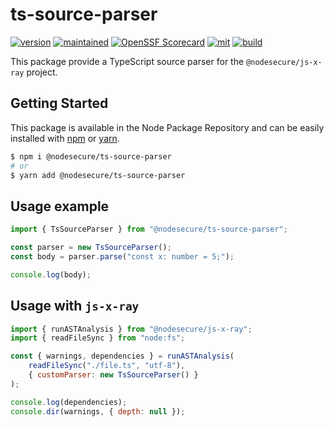 # ts-source-parser
[![version](https://img.shields.io/github/package-json/v/NodeSecure/js-x-ray?filename=workspaces%2Fts-source-parser%2Fpackage.json&style=for-the-badge)](https://www.npmjs.com/package/@nodesecure/ts-source-parser)
[![maintained](https://img.shields.io/badge/Maintained%3F-yes-green.svg?style=for-the-badge)](https://github.com/NodeSecure/js-x-ray/blob/master/workspaces/ts-source-parser/graphs/commit-activity)
[![OpenSSF
Scorecard](https://api.securityscorecards.dev/projects/github.com/NodeSecure/js-x-ray/badge?style=for-the-badge)](https://api.securityscorecards.dev/projects/github.com/NodeSecure/js-x-ray)
[![mit](https://img.shields.io/github/license/NodeSecure/js-x-ray?style=for-the-badge)](https://github.com/NodeSecure/js-x-ray/blob/master/workspaces/ts-source-parser/LICENSE)
[![build](https://img.shields.io/github/actions/workflow/status/NodeSecure/js-x-ray/ts-source-parser.yml?style=for-the-badge)](https://github.com/NodeSecure/js-x-ray/actions?query=workflow%3A%22sec+literal+CI%22)

This package provide a TypeScript source parser for the `@nodesecure/js-x-ray` project.


## Getting Started

This package is available in the Node Package Repository and can be easily installed with [npm](https://docs.npmjs.com/getting-started/what-is-npm) or [yarn](https://yarnpkg.com).

```bash
$ npm i @nodesecure/ts-source-parser
# or
$ yarn add @nodesecure/ts-source-parser
```

## Usage example
```js
import { TsSourceParser } from "@nodesecure/ts-source-parser";

const parser = new TsSourceParser();
const body = parser.parse("const x: number = 5;");

console.log(body);
```

## Usage with `js-x-ray` 
```js
import { runASTAnalysis } from "@nodesecure/js-x-ray";
import { readFileSync } from "node:fs";

const { warnings, dependencies } = runASTAnalysis(
    readFileSync("./file.ts", "utf-8"),
    { customParser: new TsSourceParser() }
);

console.log(dependencies);
console.dir(warnings, { depth: null });
```
